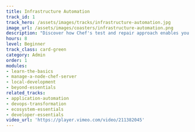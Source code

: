 ```yaml
---
title: Infrastructure Automation
track_id: 1
track_hero: /assets/images/tracks/infrastructure-automation.jpg
image_url: /assets/images/coasters/infrastructure-automation.png
description: "Discover how Chef's test and repair approach enables you to turn infrastructure into code. You'll learn what Chef does during a run and how to configure a system using a mix of resources, recipes and cookbooks."
hours: 8
level: Beginner
track_class: card-green
category: Admin
order: 1
modules:
- learn-the-basics
- manage-a-node-chef-server
- local-development
- beyond-essentials
related_tracks:
- application-automation
- devops-transformation
- ecosystem-essentials
- developer-essentials
video_url: 'https://player.vimeo.com/video/211382045'
---
```

